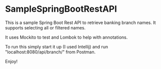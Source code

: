 # SampleSpringBootRestAPI

This is a sample Spring Boot Rest API to retrieve banking branch names.  It supports selecting all or filtered names.  

It uses Mockito to test and Lombok to help with annotations.

To run this simply start it up (I used Intellij) and run "localhost:8080/api/branch/" from Postman. 

Enjoy!
